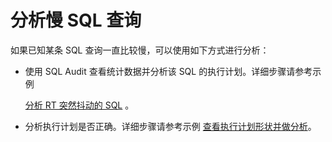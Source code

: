 # 分析慢 SQL 查询

如果已知某条 SQL 查询一直比较慢，可以使用如下方式进行分析：

* 使用 SQL Audit 查看统计数据并分析该 SQL 的执行计划。详细步骤请参考示例

  [分析 RT 突然抖动的 SQL](../4.sql-performance-analysis-example/2.sql-statement-that-analyzes-sudden-jitter-of-rt.md) 。
  
* 分析执行计划是否正确。详细步骤请参考示例 [查看执行计划形状并做分析](3.view-and-analyze-the-execution-plan.md)。
